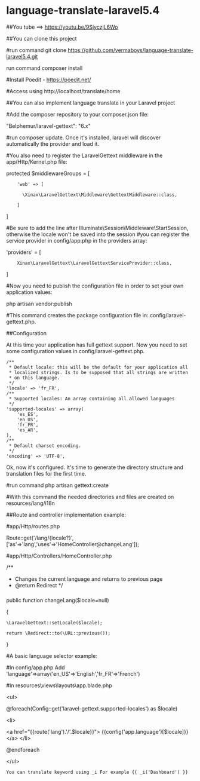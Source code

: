 # language-translate-laravel5.4

##You tube ==> https://youtu.be/9SjyczjL6Wo

##You can clone this project

#run command git clone https://github.com/vermaboys/language-translate-laravel5.4.git

run command composer install

#Install Poedit - https://poedit.net/

#Access using http://localhost/translate/home

##You can also implement language translate in your Laravel project

#Add the composer repository to your composer.json file: 

"Belphemur/laravel-gettext": "6.x"

#run composer update. Once it's installed, laravel will discover automatically the provider and load it.

#You also need to register the LaravelGettext middleware in the app/Http/Kernel.php file:

	
protected $middlewareGroups = [

	    'web' => [

	      \Xinax\LaravelGettext\Middleware\GettextMiddleware::class,

		]

]

#Be sure to add the line after Illuminate\Session\Middleware\StartSession, otherwise the locale won't be saved into the session
#you can register the service provider in config/app.php in the providers array:
	
'providers' = [

        Xinax\LaravelGettext\LaravelGettextServiceProvider::class,

]


#Now you need to publish the configuration file in order to set your own application values:

php artisan vendor:publish

#This command creates the package configuration file in: config/laravel-gettext.php.

##Configuration

At this time your application has full gettext support. Now you need to set some configuration values in config/laravel-gettext.php.

    /**
     * Default locale: this will be the default for your application all
     * localized strings. Is to be supposed that all strings are written
     * on this language.
     */
    'locale' => 'fr_FR',
    /**
     * Supported locales: An array containing all allowed languages
     */
    'supported-locales' => array(
        'es_ES',
        'en_US',
        'fr_FR',
        'es_AR',
    ),
    /**
     * Default charset encoding.
     */
    'encoding' => 'UTF-8',

Ok, now it's configured. It's time to generate the directory structure and translation files for the first time.

#run command php artisan gettext:create

#With this command the needed directories and files are created on resources/lang/i18n

##Route and controller implementation example:

#app/Http/routes.php

Route::get('/lang/{locale?}', ['as'=>'lang','uses'=>'HomeController@changeLang']);

#app/Http/Controllers/HomeController.php

/**
* Changes the current language and returns to previous page
* @return Redirect
*/

###
public function changeLang($locale=null)

{

    \LaravelGettext::setLocale($locale);

    return \Redirect::to(\URL::previous());
    
}

#A basic language selector example:

#In config/app.php Add 'language'=>array('en_US'=>'English','fr_FR'=>'French')

#In resources\views\layouts\app.blade.php

&lt;ul&gt;

@foreach(Config::get('laravel-gettext.supported-locales') as $locale)

&lt;li&gt;

&lt;a href="{{route('lang').'/'.$locale}}"&gt;
    	{{config('app.language')[$locale]}}&lt;&#47;a&gt;
    &lt;&#47;li&gt;

@endforeach 

&lt;&#47;ul&gt;

```
You can translate keyword using _i For example {{ _i('Dashboard') }}
``` 

